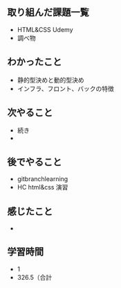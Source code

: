 ## 取り組んだ課題一覧
- HTML&CSS Udemy
- 調べ物
## わかったこと
- 静的型決めと動的型決め
- インフラ、フロント、バックの特徴
## 次やること
- 続き
-
## 後でやること
- gitbranchlearning
- HC html&css 演習
## 感じたこと
- 
## 学習時間
- 1
- 326.5（合計